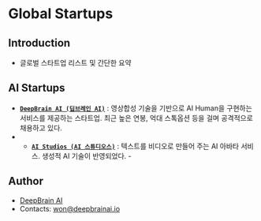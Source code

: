 # Global Startups
  
## Introduction
  
- 글로벌 스타트업 리스트 및 간단한 요약
  
## AI Startups
  
- [**`DeepBrain AI (딥브레인 AI)`**](https://www.deepbrainai.io/) : 영상합성 기술을 기반으로 AI Human을 구현하는 서비스를 제공하는 스타트업. 최근 높은 연봉, 억대 스톡옵션 등을 걸며 공격적으로 채용하고 있다. 
- - [**`AI Studios (AI 스튜디오스)`**](https://aistudios.com/) : 텍스트를 비디오로 만들어 주는 AI 아바타 서비스. 생성적 AI 기술이 반영되었다. -
 

## Author

- [DeepBrain AI](https://github.com/mysin1029)
- Contacts: won@deepbrainai.io
